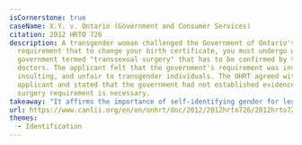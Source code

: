 ```yaml
---
isCornerstone: true
caseName: X.Y. v. Ontario (Government and Consumer Services)
citation: 2012 HRTO 726
description: A transgender woman challenged the Government of Ontario's
  requirement that to change your birth certificate, you must undergo what the
  government termed "transsexual surgery" that has to be confirmed by two
  doctors. The applicant felt that the government's requirement was invasive,
  insulting, and unfair to transgender individuals. The OHRT agreed with the
  applicant and stated that the government had not established evidence that the
  surgery requirement is necessary.
takeaway: "It affirms the importance of self-identifying gender for legal purposes. "
url: https://www.canlii.org/en/on/onhrt/doc/2012/2012hrto726/2012hrto726.html?resultIndex=1
themes:
  - Identification
---
```

